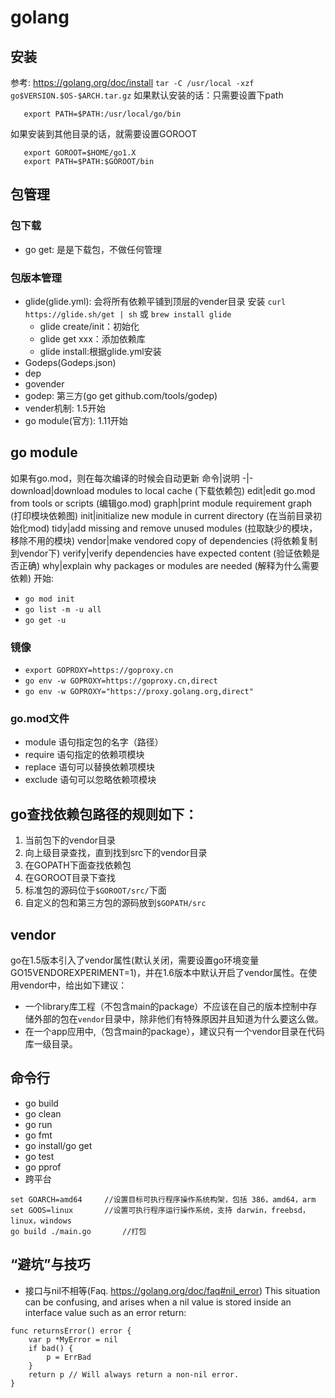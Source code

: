 # golang
## 安装
参考: https://golang.org/doc/install
`tar -C /usr/local -xzf go$VERSION.$OS-$ARCH.tar.gz`
如果默认安装的话：只需要设置下path
```
   export PATH=$PATH:/usr/local/go/bin
```
如果安装到其他目录的话，就需要设置GOROOT
```
   export GOROOT=$HOME/go1.X
   export PATH=$PATH:$GOROOT/bin
```
## 包管理
### 包下载
- go get: 是是下载包，不做任何管理
### 包版本管理
- glide(glide.yml): 会将所有依赖平铺到顶层的vender目录
   安装 `curl https://glide.sh/get | sh` 或 `brew install glide`
   - glide create/init：初始化
   - glide get xxx：添加依赖库
   - glide install:根据glide.yml安装
- Godeps(Godeps.json)
- dep
- govender
- godep: 第三方(go get github.com/tools/godep)
- vender机制: 1.5开始
- go module(官方): 1.11开始
## go module
如果有go.mod，则在每次编译的时候会自动更新
命令|说明
-|-
download|download modules to local cache (下载依赖包)
edit|edit go.mod from tools or scripts (编辑go.mod)
graph|print module requirement graph (打印模块依赖图)
init|initialize new module in current directory (在当前目录初始化mod)
tidy|add missing and remove unused modules (拉取缺少的模块，移除不用的模块)
vendor|make vendored copy of dependencies (将依赖复制到vendor下)
verify|verify dependencies have expected content (验证依赖是否正确)
why|explain why packages or modules are needed (解释为什么需要依赖)
开始:
- `go mod init`
- `go list -m -u all`
- `go get -u`
### 镜像
  - `export GOPROXY=https://goproxy.cn`
  - `go env -w GOPROXY=https://goproxy.cn,direct`
  - `go env -w GOPROXY="https://proxy.golang.org,direct"`  
### go.mod文件
- module 语句指定包的名字（路径）
- require 语句指定的依赖项模块
- replace 语句可以替换依赖项模块
- exclude 语句可以忽略依赖项模块
## go查找依赖包路径的规则如下：
1. 当前包下的vendor目录
2. 向上级目录查找，直到找到src下的vendor目录
3. 在GOPATH下面查找依赖包
4. 在GOROOT目录下查找
5. 标准包的源码位于`$GOROOT/src/`下面
6. 自定义的包和第三方包的源码放到`$GOPATH/src`
## vendor
go在1.5版本引入了vendor属性(默认关闭，需要设置go环境变量GO15VENDOREXPERIMENT=1)，并在1.6版本中默认开启了vendor属性。在使用vendor中，给出如下建议：
- 一个library库工程（不包含main的package）不应该在自己的版本控制中存储外部的包在`vendor`目录中，除非他们有特殊原因并且知道为什么要这么做。
- 在一个app应用中,（包含main的package），建议只有一个vendor目录在代码库一级目录。
## 命令行
- go build
- go clean
- go run
- go fmt
- go install/go get
- go test
- go pprof
- 跨平台
```
set GOARCH=amd64     //设置目标可执行程序操作系统构架，包括 386，amd64，arm
set GOOS=linux       //设置可执行程序运行操作系统，支持 darwin，freebsd，linux，windows
go build ./main.go       //打包
```
## “避坑”与技巧
- 接口与nil不相等(Faq. https://golang.org/doc/faq#nil_error)
This situation can be confusing, and arises when a nil value is stored inside an interface value such as an error return:
```
func returnsError() error {
	var p *MyError = nil
	if bad() {
		p = ErrBad
	}
	return p // Will always return a non-nil error.
}
```
